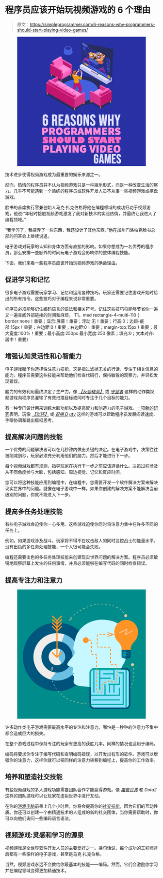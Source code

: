 # 程序员应该开始玩视频游戏的 6 个理由

> 原文：<https://simpleprogrammer.com/6-reasons-why-programmers-should-start-playing-video-games/>

<figure class="alignright is-resized">

![](img/7ed62ed96637fea76274d750b9f9275a.png)

</figure>

技术进步使得视频游戏成为最重要的娱乐来源之一。

然而，热情的程序员并不认为视频游戏只是一种娱乐形式，而是一种改变生活的努力。几乎不可能遇到一个熟练的程序员或软件开发人员不从事一些视频游戏或棋盘游戏。

脸书的首席执行官兼创始人马克·扎克伯格将他在编程领域的成功归功于视频游戏，他说:“年轻时接触视频游戏激发了我对新技术的实验热情，并最终让我进入了编程领域。”

“我学习了，我摆弄了一些东西，我还设计了其他东西，”他在加州门洛帕克脸书总部的问答会上继续说道。

电子游戏对玩家的认知和身体方面有直接的影响。如果你想成为一名优秀的程序员，那么安排一些额外的时间玩电子游戏会影响你的整体编程技能。

下面，我们来看一些程序员应该开始玩视频游戏的确凿理由。

## 促进学习和记忆

很多电子游戏需要玩家学习、记忆和运用各种技巧。玩家还需要记住游戏开始时给出的所有指令。这些技巧对于编程来说非常重要。

程序员必须能够记住编码语言的语法和相关符号。记住这些技巧将能够节省你一遍又一遍查阅外部链接的时间和麻烦。
T1。med rectangle-4-multi-110 { border:none！重要；显示:屏蔽！重要；浮动:无！重要；行高:0；边距-底部:15px！重要；左边距:0！重要；右边距:0！重要；margin-top:15px！重要；最大宽度:100%！重要；最小高度:250px 最小宽度:250 像素；填充:0；文本对齐:居中！重要}

## 增强认知灵活性和心智能力

电子游戏赋予你选择性注意力技能，这是指过滤掉无关的行话，专注于相关信息的能力。程序员需要这些技能来帮助他们检查代码行，保持敏锐的观察力，并轻松发现错误。

脑力的有效利用最终决定了生产力。像 *[【反恐精英】](https://simpleprogrammer.com/cs-xbox)* 或 *[守望者](https://simpleprogrammer.com/overwatch)* 这样的动作类视频游戏向程序员灌输了有效扫描目标或同时专注于几个目标的能力。

有一种专门设计用来训练大脑功能以及提高智力和创造力的电子游戏。[一项新的研究](https://www.popularmechanics.com/science/health/a11631/do-action-packed-video-games-make-us-learn-faster-17410924/)表明，玩像 *[【光环】](https://simpleprogrammer.com/halo)* 或 *[召唤 D](https://simpleprogrammer.com/call-of-duty) [uty](https://www.amazon.com/Call-Duty-Modern-Warfare-PlayStation-4/dp/B07SMLMFC6/ref=sr_1_3?keywords=Call+of+Duty&qid=1561484677&rnid=2941120011&s=videogames&sr=1-3)* 这样的游戏可以帮助程序员发展阅读速度、手眼协调和跳出框框思考。

## 提高解决问题的技能

一个优秀的问题解决者可以在几秒钟内做出关键的决定。在电子游戏中，决策往往被削减到秒，玩家必须充分利用他们的脑力，然后才能进行下一步。

每个视频游戏都有规则，指导玩家在执行下一步之前应该遵循什么。决策过程涉及从不同角度参与大脑，包括感知、周边视觉、记忆和反应时间。

您可以将这种技能应用到编程中，在编程中，您需要开发一个软件解决方案来解决现实世界中的问题。就像在电子游戏中一样，如果你创建的解决方案不能解决当前级别的问题，你就不能进入下一步。

## 提高多任务处理技能

有些电子游戏会迫使你一心多用。这些游戏迫使你同时将注意力集中在许多不同的任务上。

例如，如果游戏涉及战斗，玩家将不得不在攻击敌人的同时监控战士的能量水平。没有出色的多任务处理技能，一个人很可能会失败。

编程还需要出色的多任务处理技能来创建现实世界问题的解决方案。程序员必须敏锐地观察屏幕上发生的任何事情，并且必须能够在编写代码的同时检查错误。

## 提高专注力和注意力

<figure class="alignright is-resized">

![](img/fd71d57a79a7da748604d0a5b419fc36.png)

</figure>

许多动作类电子游戏需要最高水平的专注和注意力。哪怕是一秒钟的注意力不集中都会造成巨大的损失。

在整个游戏过程中保持专注的玩家有更高的获胜几率。同样的情况也适用于编码。

编码将要求你专注于编写代码和查明编码错误，以开发出有形的软件。游戏可以增强你的注意力，这样你就可以把同样的注意力转移到编程上，提高你的工作效率。

## 培养和塑造社交技能

有些视频游戏的多人游戏功能需要团队合作才能赢得游戏。像 *[魔兽世界](https://simpleprogrammer.com/worldofwarcraft)* 和 *Dota2* 这样的团队游戏可以让玩家在虚拟世界中进行互动。

在你的[游戏电脑](https://techguided.com/best-gaming-pcs/)前呆上几个小时后，你将会提高你的[社交技能](https://simpleprogrammer.com/10-simple-social-skills/)，因为它们的互动性质。你还可以创建一个由精通技术的人组成的新的社交团体，当你需要帮助时，你可以向他们询问一些编码语言语法。

## 视频游戏:灵感和学习的源泉

视频游戏是全世界软件开发人员的主要爱好之一。换句话说，每个成功的工程师背后都有一些像样的电子游戏，甚至是马克·扎克伯格。

当然，视频游戏永远不会教给你最基本的技能——编码。然而，它们会激励你学习并在编程领域变得更加精通技术。